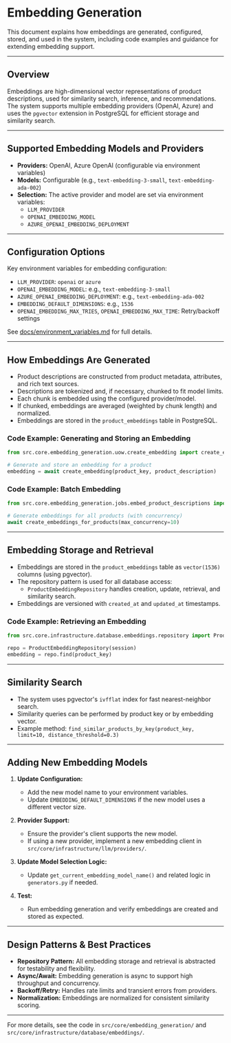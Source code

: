 # Embedding Generation

This document explains how embeddings are generated, configured, stored, and used in the system, including code examples and guidance for extending embedding support.

---

## Overview

Embeddings are high-dimensional vector representations of product descriptions, used for similarity search, inference, and recommendations. The system supports multiple embedding providers (OpenAI, Azure) and uses the `pgvector` extension in PostgreSQL for efficient storage and similarity search.

---

## Supported Embedding Models and Providers

- **Providers:** OpenAI, Azure OpenAI (configurable via environment variables)
- **Models:** Configurable (e.g., `text-embedding-3-small`, `text-embedding-ada-002`)
- **Selection:** The active provider and model are set via environment variables:
  - `LLM_PROVIDER`
  - `OPENAI_EMBEDDING_MODEL`
  - `AZURE_OPENAI_EMBEDDING_DEPLOYMENT`

---

## Configuration Options

Key environment variables for embedding configuration:
- `LLM_PROVIDER`: `openai` or `azure`
- `OPENAI_EMBEDDING_MODEL`: e.g., `text-embedding-3-small`
- `AZURE_OPENAI_EMBEDDING_DEPLOYMENT`: e.g., `text-embedding-ada-002`
- `EMBEDDING_DEFAULT_DIMENSIONS`: e.g., `1536`
- `OPENAI_EMBEDDING_MAX_TRIES`, `OPENAI_EMBEDDING_MAX_TIME`: Retry/backoff settings

See [docs/environment_variables.md](environment_variables.md) for full details.

---

## How Embeddings Are Generated

- Product descriptions are constructed from product metadata, attributes, and rich text sources.
- Descriptions are tokenized and, if necessary, chunked to fit model limits.
- Each chunk is embedded using the configured provider/model.
- If chunked, embeddings are averaged (weighted by chunk length) and normalized.
- Embeddings are stored in the `product_embeddings` table in PostgreSQL.

### Code Example: Generating and Storing an Embedding

```python
from src.core.embedding_generation.uow.create_embedding import create_embedding

# Generate and store an embedding for a product
embedding = await create_embedding(product_key, product_description)
```

### Code Example: Batch Embedding

```python
from src.core.embedding_generation.jobs.embed_product_descriptions import create_embeddings_for_products

# Generate embeddings for all products (with concurrency)
await create_embeddings_for_products(max_concurrency=10)
```

---

## Embedding Storage and Retrieval

- Embeddings are stored in the `product_embeddings` table as `vector(1536)` columns (using pgvector).
- The repository pattern is used for all database access:
  - `ProductEmbeddingRepository` handles creation, update, retrieval, and similarity search.
- Embeddings are versioned with `created_at` and `updated_at` timestamps.

### Code Example: Retrieving an Embedding

```python
from src.core.infrastructure.database.embeddings.repository import ProductEmbeddingRepository

repo = ProductEmbeddingRepository(session)
embedding = repo.find(product_key)
```

---

## Similarity Search

- The system uses pgvector's `ivfflat` index for fast nearest-neighbor search.
- Similarity queries can be performed by product key or by embedding vector.
- Example method: `find_similar_products_by_key(product_key, limit=10, distance_threshold=0.3)`

---

## Adding New Embedding Models

1. **Update Configuration:**
   - Add the new model name to your environment variables.
   - Update `EMBEDDING_DEFAULT_DIMENSIONS` if the new model uses a different vector size.

2. **Provider Support:**
   - Ensure the provider's client supports the new model.
   - If using a new provider, implement a new embedding client in `src/core/infrastructure/llm/providers/`.

3. **Update Model Selection Logic:**
   - Update `get_current_embedding_model_name()` and related logic in `generators.py` if needed.

4. **Test:**
   - Run embedding generation and verify embeddings are created and stored as expected.

---

## Design Patterns & Best Practices

- **Repository Pattern:** All embedding storage and retrieval is abstracted for testability and flexibility.
- **Async/Await:** Embedding generation is async to support high throughput and concurrency.
- **Backoff/Retry:** Handles rate limits and transient errors from providers.
- **Normalization:** Embeddings are normalized for consistent similarity scoring.

---

For more details, see the code in `src/core/embedding_generation/` and `src/core/infrastructure/database/embeddings/`. 